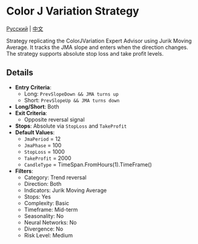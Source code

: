 # Color J Variation Strategy
[Русский](README_ru.md) | [中文](README_cn.md)

Strategy replicating the ColorJVariation Expert Advisor using Jurik Moving Average. It tracks the JMA slope and enters when the direction changes. The strategy supports absolute stop loss and take profit levels.

## Details

- **Entry Criteria**:
  - Long: `PrevSlopeDown && JMA turns up`
  - Short: `PrevSlopeUp && JMA turns down`
- **Long/Short**: Both
- **Exit Criteria**:
  - Opposite reversal signal
- **Stops**: Absolute via `StopLoss` and `TakeProfit`
- **Default Values**:
  - `JmaPeriod` = 12
  - `JmaPhase` = 100
  - `StopLoss` = 1000
  - `TakeProfit` = 2000
  - `CandleType` = TimeSpan.FromHours(1).TimeFrame()
- **Filters**:
  - Category: Trend reversal
  - Direction: Both
  - Indicators: Jurik Moving Average
  - Stops: Yes
  - Complexity: Basic
  - Timeframe: Mid-term
  - Seasonality: No
  - Neural Networks: No
  - Divergence: No
  - Risk Level: Medium
